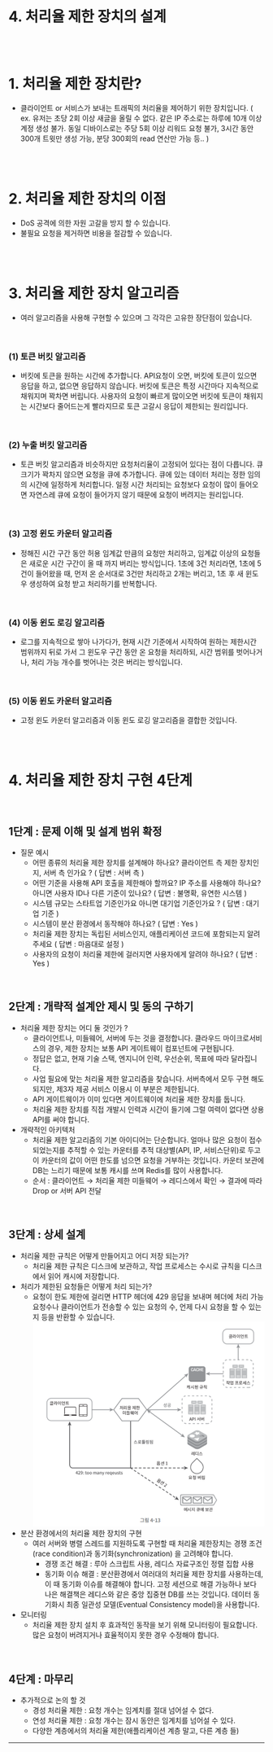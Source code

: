 # 4. 처리율 제한 장치의 설계

<br/><br/>

# 1. 처리율 제한 장치란?

- 클라이언트 or 서비스가 보내는 트래픽의 처리율을 제어하기 위한 장치입니다. ( ex. 유저는 초당 2회 이상 새글을 올릴 수 없다. 같은 IP 주소로는 하루에 10개 이상 계정 생성 불가. 동일 디바이스로는 주당 5회 이상 리워드 요청 불가, 3시간 동안 300개 트윗만 생성 가능, 분당 300회의 read 연산만 가능 등.. )

<br/><br/>

# 2. 처리율 제한 장치의 이점

- DoS 공격에 의한 자원 고갈을 방지 할 수 있습니다.
- 불필요 요청을 제거하면 비용을 절감할 수 있습니다.

<br/><br/>

# 3. 처리율 제한 장치 알고리즘

- 여러 알고리즘을 사용해 구현할 수 있으며 그 각각은 고유한 장단점이 있습니다.

<br/>

### (1) 토큰 버킷 알고리즘

- 버킷에 토큰을 원하는 시간에 추가합니다. API요청이 오면, 버킷에 토큰이 있으면 응답을 하고, 없으면 응답하지 않습니다. 버킷에 토큰은 특정 시간마다 지속적으로 채워지며 꽉차면 버립니다. 사용자의 요청이 빠르게 많이오면 버킷에 토큰이 채워지는 시간보다 줄어드는게 빨라지므로 토큰 고갈시 응답이 제한되는 원리입니다.

<br/>

### (2) 누출 버킷 알고리즘

- 토큰 버킷 알고리즘과 비슷하지만 요청처리율이 고정되어 있다는 점이 다릅니다. 큐 크기가 꽉차지 않으면 요청을 큐에 추가합니다. 큐에 있는 데이터 처리는 정한 임의의 시간에 일정하게 처리합니다. 일정 시간 처리되는 요청보다 요청이 많이 들어오면 자연스레 큐에 요청이 들어가지 않기 때문에 요청이 버려지는 원리입니다.

<br/>

### (3) 고정 윈도 카운터 알고리즘

- 정해진 시간 구간 동안 허용 임계값 만큼의 요청만 처리하고, 임계값 이상의 요청들은 새로운 시간 구간이 올 때 까지 버리는 방식입니다. 1초에 3건 처리라면, 1초에 5건이 들어왔을 때, 먼저 온 순서대로 3건만 처리하고 2개는 버리고, 1초 후 새 윈도우 생성하여 요청 받고 처리하기를 반복합니다.

<br/>

### (4) 이동 윈도 로깅 알고리즘

- 로그를 지속적으로 쌓아 나가다가, 현재 시간 기준에서 시작하여 원하는 제한시간 범위까지 뒤로 가서 그 윈도우 구간 동안 온 요청을 처리하되, 시간 범위를 벗어나거나, 처리 가능 개수를 벗어나는 것은 버리는 방식입니다.

<br/>

### (5) 이동 윈도 카운터 알고리즘

- 고정 윈도 카운터 알고리즘과 이동 윈도 로깅 알고리즘을 결합한 것입니다.

<br/><br/>

# 4. 처리율 제한 장치 구현 4단계

<br/>

## 1단계 : 문제 이해 및 설계 범위 확정

- 질문 예시
  - 어떤 종류의 처리율 제한 장치를 설계해야 하나요? 클라이언트 측 제한 장치인지, 서버 측 인가요 ? ( 답변 : 서버 측 )
  - 어떤 기준을 사용해 API 호출을 제한해야 할까요? IP 주소를 사용해야 하나요? 아니면 사용자 ID나 다른 기준이 있나요? ( 답변 : 불명확, 유연한 시스템 )
  - 시스템 규모는 스타트업 기준인가요 아니면 대기업 기준인가요 ? ( 답변 : 대기업 기준 )
  - 시스템이 분산 환경에서 동작해야 하나요? ( 답변 : Yes )
  - 처리율 제한 장치는 독립된 서비스인지, 애플리케이션 코드에 포함되는지 알려주세요 ( 답변 : 마음대로 설정 )
  - 사용자의 요청이 처리율 제한에 걸러지면 사용자에게 알려야 하나요? ( 답변 : Yes )

<br/>

## 2단계 : 개략적 설계안 제시 및 동의 구하기

- 처리율 제한 장치는 어디 둘 것인가 ?
  - 클라이언트나, 미들웨어, 서버에 두는 것을 결정합니다. 클라우드 마이크로서비스의 경우, 제한 장치는 보통 API 게이트웨이 컴포넌트에 구현됩니다.
  - 정답은 없고, 현재 기술 스택, 엔지니어 인력, 우선순위, 목표에 따라 달라집니다.
  - 사업 필요에 맞는 처리율 제한 알고리즘을 찾습니다. 서버측에서 모두 구현 해도 되지만, 제3자 제공 서비스 이용시 이 부분은 제한됩니다.
  - API 게이트웨이가 이미 있다면 게이트웨이에 처리율 제한 장치를 둡니다.
  - 처리율 제한 장치를 직접 개발시 인력과 시간이 들기에 그럴 여력이 없다면 상용 API를 써야 합니다.
- 개략적인 아키텍처
  - 처리율 제한 알고리즘의 기본 아이디어는 단순합니다. 얼마나 많은 요청이 접수되었는지를 추적할 수 있는 카운터를 추적 대상별(API, IP, 서비스단위)로 두고 이 카운터의 값이 어떤 한도를 넘으면 요청을 거부하는 것입니다. 카운터 보관에 DB는 느리기 때문에 보통 캐시를 쓰며 Redis를 많이 사용합니다.
  - 순서 : 클라이언트 → 처리율 제한 미들웨어 → 레디스에서 확인 → 결과에 따라 Drop or 서버 API 전달

<br/>

## 3단계 : 상세 설계

- 처리율 제한 규칙은 어떻게 만들어지고 어디 저장 되는가?
  - 처리율 제한 규칙은 디스크에 보관하고, 작업 프로세스는 수시로 규칙을 디스크에서 읽어 캐시에 저장합니다.
- 처리가 제한된 요청들은 어떻게 처리 되는가?
  - 요청이 한도 제한에 걸리면 HTTP 헤더에 429 응답을 보내며 헤더에 처리 가능 요청수나 클라이언트가 전송할 수 있는 요청의 수, 언제 다시 요청을 할 수 있는지 등을 반환할 수 있습니다.
    ![image](image/4-1.png)
- 분산 환경에서의 처리율 제한 장치의 구현
  - 여러 서버와 병렬 스레드를 지원하도록 구현할 때 처리율 제한장치는 경쟁 조건(race condition)과 동기화(synchronization) 을 고려해야 합니다.
    - 경쟁 조건 해결 : 루아 스크립트 사용, 레디스 자료구조인 정렬 집합 사용
    - 동기화 이슈 해결 : 분산환경에서 여러대의 처리율 제한 장치를 사용하는데, 이 때 동기화 이슈를 해결해야 합니다. 고정 세션으로 해결 가능하나 보다 나은 해결책은 레디스와 같은 중앙 집중현 DB를 쓰는 것입니다. 데이터 동기화시 최종 일관성 모델(Eventual Consistency model)을 사용합니다.
- 모니터링
  - 처리율 제한 장치 설치 후 효과적인 동작을 보기 위해 모니터링이 필요합니다. 많은 요청이 버려지거나 효율적이지 못한 경우 수정해야 합니다.

<br/>

## 4단계 : 마무리

- 추가적으로 논의 할 것
  - 경성 처리율 제한 : 요청 개수는 임계치를 절대 넘어설 수 없다.
  - 연성 처리율 제한 : 요청 개수는 잠시 동안은 임계치를 넘어설 수 있다.
  - 다양한 계층에서의 처리율 제한(애플리케이션 계층 말고, 다른 계층 들)

---
